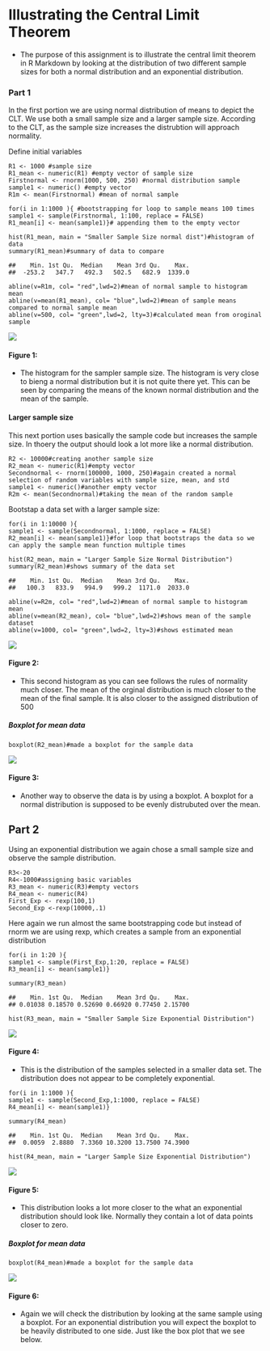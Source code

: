 Illustrating the Central Limit Theorem
======================================

-   The purpose of this assignment is to illustrate the central limit
    theorem in R Markdown by looking at the distribution of two
    different sample sizes for both a normal distribution and an
    exponential distribution.

### Part 1

In the first portion we are using normal distribution of means to depict
the CLT. We use both a small sample size and a larger sample size.
According to the CLT, as the sample size increases the distrubtion will
approach normality.

Define initial variables

    R1 <- 1000 #sample size
    R1_mean <- numeric(R1) #empty vector of sample size
    Firstnormal <- rnorm(1000, 500, 250) #normal distribution sample
    sample1 <- numeric() #empty vector
    R1m <- mean(Firstnormal) #mean of normal sample

    for(i in 1:1000 ){ #bootstrapping for loop to sample means 100 times
    sample1 <- sample(Firstnormal, 1:100, replace = FALSE)
    R1_mean[i] <- mean(sample1)}# appending them to the empty vector

    hist(R1_mean, main = "Smaller Sample Size normal dist")#histogram of data
    summary(R1_mean)#summary of data to compare 

    ##    Min. 1st Qu.  Median    Mean 3rd Qu.    Max. 
    ##  -253.2   347.7   492.3   502.5   682.9  1339.0

    abline(v=R1m, col= "red",lwd=2)#mean of normal sample to histogram mean
    abline(v=mean(R1_mean), col= "blue",lwd=2)#mean of sample means compared to normal sample mean
    abline(v=500, col= "green",lwd=2, lty=3)#calculated mean from oroginal sample

![](https://github.com/cliffordgreen/CGreen_Homework_4_6306/blob/master/CGreen_Homework_4_6306_files/figure-markdown_strict/unnamed-chunk-3-1.png)<!-- -->

#### Figure 1:

-   The histogram for the sampler sample size. The histogram is very
    close to bieng a normal distribution but it is not quite there yet.
    This can be seen by comparing the means of the known normal
    distribution and the mean of the sample.

#### Larger sample size

This next portion uses basically the sample code but increases the
sample size. In thoery the output should look a lot more like a normal
distribution.

    R2 <- 10000#creating another sample size
    R2_mean <- numeric(R1)#empty vector
    Secondnormal <- rnorm(100000, 1000, 250)#again created a normal selection of random variables with sample size, mean, and std
    sample1 <- numeric()#another empty vector
    R2m <- mean(Secondnormal)#taking the mean of the random sample

Bootstap a data set with a larger sample size:

    for(i in 1:10000 ){
    sample1 <- sample(Secondnormal, 1:1000, replace = FALSE)
    R2_mean[i] <- mean(sample1)}#for loop that bootstraps the data so we can apply the sample mean function multiple times

    hist(R2_mean, main = "Larger Sample Size Normal Distribution")
    summary(R2_mean)#shows summary of the data set

    ##    Min. 1st Qu.  Median    Mean 3rd Qu.    Max. 
    ##   100.3   833.9   994.9   999.2  1171.0  2033.0

    abline(v=R2m, col= "red",lwd=2)#mean of normal sample to histogram mean
    abline(v=mean(R2_mean), col= "blue",lwd=2)#shows mean of the sample dataset 
    abline(v=1000, col= "green",lwd=2, lty=3)#shows estimated mean

![](https://github.com/cliffordgreen/CGreen_Homework_4_6306/blob/master/CGreen_Homework_4_6306_files/figure-markdown_strict/unnamed-chunk-6-1.png)<!-- -->

#### Figure 2:

-   This second histogram as you can see follows the rules of normality
    much closer. The mean of the orginal distribution is much closer to
    the mean of the final sample. It is also closer to the assigned
    distribution of 500

##### Boxplot for mean data

    boxplot(R2_mean)#made a boxplot for the sample data

![](https://github.com/cliffordgreen/CGreen_Homework_4_6306/blob/master/CGreen_Homework_4_6306_files/figure-markdown_strict/unnamed-chunk-7-1.png)<!-- -->

#### Figure 3:

-   Another way to observe the data is by using a boxplot. A boxplot for
    a normal distribution is supposed to be evenly distrubuted over
    the mean.

Part 2
------

Using an exponential distribution we again chose a small sample size and
observe the sample distribution.

    R3<-20
    R4<-1000#assigning basic variables
    R3_mean <- numeric(R3)#empty vectors
    R4_mean <- numeric(R4)
    First_Exp <- rexp(100,1)
    Second_Exp <-rexp(10000,.1)

Here again we run almost the same bootstrapping code but instead of
rnorm we are using rexp, which creates a sample from an exponential
distribution

    for(i in 1:20 ){
    sample1 <- sample(First_Exp,1:20, replace = FALSE)
    R3_mean[i] <- mean(sample1)}

    summary(R3_mean)

    ##    Min. 1st Qu.  Median    Mean 3rd Qu.    Max. 
    ## 0.01038 0.18570 0.52690 0.66920 0.77450 2.15700

    hist(R3_mean, main = "Smaller Sample Size Exponential Distribution")

![](https://github.com/cliffordgreen/CGreen_Homework_4_6306/blob/master/CGreen_Homework_4_6306_files/figure-markdown_strict/unnamed-chunk-10-1.png)<!-- -->

#### Figure 4:

-   This is the distribution of the samples selected in a smaller
    data set. The distribution does not appear to be
    completely exponential.

<!-- -->

    for(i in 1:1000 ){
    sample1 <- sample(Second_Exp,1:1000, replace = FALSE)
    R4_mean[i] <- mean(sample1)}

    summary(R4_mean)

    ##    Min. 1st Qu.  Median    Mean 3rd Qu.    Max. 
    ##  0.0059  2.8880  7.3360 10.3200 13.7500 74.3900

    hist(R4_mean, main = "Larger Sample Size Exponential Distribution")

![](https://github.com/cliffordgreen/CGreen_Homework_4_6306/blob/master/CGreen_Homework_4_6306_files/figure-markdown_strict/unnamed-chunk-12-1.png)<!-- -->

#### Figure 5:

-   This distribution looks a lot more closer to the what an exponential
    distribution should look like. Normally they contain a lot of data
    points closer to zero.

##### Boxplot for mean data

    boxplot(R4_mean)#made a boxplot for the sample data

![](https://github.com/cliffordgreen/CGreen_Homework_4_6306/blob/master/CGreen_Homework_4_6306_files/figure-markdown_strict/unnamed-chunk-13-1.png)<!-- -->

#### Figure 6:

-   Again we will check the distribution by looking at the same sample
    using a boxplot. For an exponential distribution you will expect the
    boxplot to be heavily distributed to one side. Just like the box
    plot that we see below.
